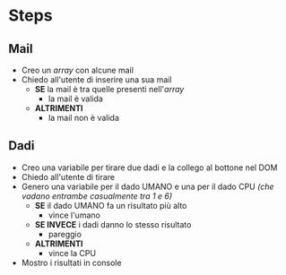 # Steps
## Mail
- Creo un *array* con alcune mail
- Chiedo all'utente di inserire una sua mail
    - **SE** la mail è tra quelle presenti nell'*array*
        - la mail è valida
    - **ALTRIMENTI**
        - la mail non è valida

## Dadi
- Creo una variabile per tirare due dadi e la collego al bottone nel DOM
- Chiedo all'utente di tirare
- Genero una variabile per il dado UMANO e una per il dado CPU *(che vadano entrambe casualmente tra 1 e 6)* 
    - **SE** il dado UMANO fa un risultato più alto
        - vince l'umano
    - **SE INVECE** i dadi danno lo stesso risultato
        - pareggio
    - **ALTRIMENTI**
        - vince la CPU
- Mostro i risultati in console